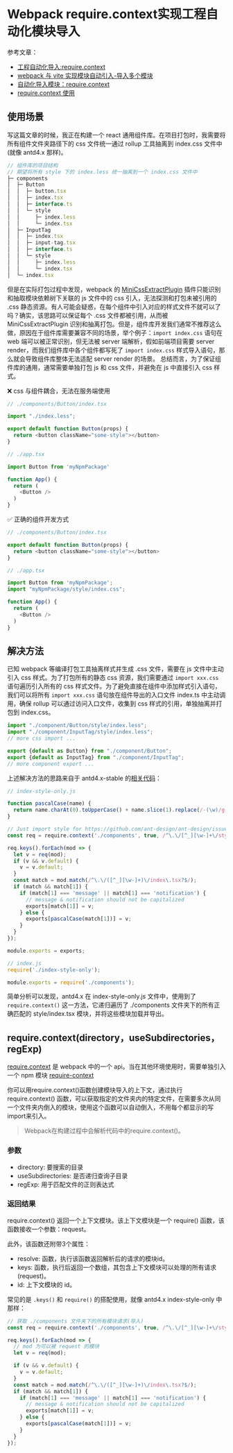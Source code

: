# Webpack require.context实现工程自动化模块导入

参考文章：

- [工程自动化导入:require.context](https://juejin.cn/post/6982813323217600543#heading-5)
- [webpack 与 vite 实现模块自动引入-导入多个模块](https://blog.csdn.net/qq_43869822/article/details/121570878)
- [自动化导入模块：require.context](https://blog.csdn.net/Superman_peng/article/details/121181831)
- [require.context 使用](https://juejin.cn/post/6844904163298508807)

## 使用场景
写这篇文章的时候，我正在构建一个 react 通用组件库。在项目打包时，我需要将所有组件文件夹路径下的 css 文件统一通过 rollup 工具抽离到 index.css 文件中 (就像 antd4.x 那样)。

```js
// 组件库的项目结构
// 期望将所有 style 下的 index.less 统一抽离到一个 index.css 文件中
├─ components
│  ├─ Button
│  │  ├─ button.tsx
│  │  ├─ index.tsx
│  │  ├─ interface.ts
│  │  └─ style
│  │     ├─ index.less
│  │     └─ index.tsx
│  ├─ InputTag
│  │  ├─ index.tsx
│  │  ├─ input-tag.tsx
│  │  ├─ interface.ts
│  │  └─ style
│  │     ├─ index.less
│  │     └─ index.tsx
│  └─ index.tsx
```

但是在实际打包过程中发现，webpack 的 [MiniCssExtractPlugin](https://webpack.js.org/plugins/mini-css-extract-plugin/) 插件只能识别和抽取模块依赖树下关联的 js 文件中的 css 引入，无法探测和打包未被引用的 .css 静态资源。有人可能会疑惑，在每个组件中引入对应的样式文件不就可以了吗？确实，该思路可以保证每个 .css 文件都被引用，从而被 MiniCssExtractPlugin 识别和抽离打包。但是，组件库开发我们通常不推荐这么做，原因在于组件库需要兼容不同的场景，举个例子：`import index.css` 语句在 web 端可以被正常识别，但无法被 server 端解析，假如前端项目需要 server render，而我们组件库中各个组件都写死了 `import index.css` 样式导入语句，那么就会导致组件库整体无法适配 server render 的场景。
总结而言，为了保证组件库的通用，通常需要单独打包 js 和 css 文件，并避免在 js 中直接引入 css 样式。

❌ css 与组件耦合，无法在服务端使用

```js
// ./components/Button/index.tsx

import "./index.less";

export default function Button(props) {
  return <button className="some-style"></button>
}
```

```js
// ./app.tsx

import Button from 'myNpmPackage'

function App() {
  return (
    <Button />
  )
}
```

✅ 正确的组件开发方式

```js
// ./components/Button/index.tsx

export default function Button(props) {
  return <button className="some-style"></button>
}
```

```js
// ./app.tsx

import Button from 'myNpmPackage';
import "myNpmPackage/style/index.css";

function App() {
  return (
    <Button />
  )
}
```

## 解决方法

已知 webpack 等编译打包工具抽离样式并生成 .css 文件，需要在 js 文件中主动引入 css 样式。为了打包所有的静态 css 资源，我们需要通过 `import xxx.css` 语句遍历引入所有的 css 样式文件。为了避免直接在组件中添加样式引入语句，我们可以将所有 `import xxx.css` 语句放在组件导出的入口文件 index.ts 中主动调用，确保 rollup 可以通过访问入口文件，收集到 css 样式的引用，单独抽离并打包到 index.css。

```js
import "./component/Button/style/index.less";
import "./component/InputTag/style/index.less";
// more css import ...

export {default as Button} from "./component/Button";
export {default as InputTag} from "./component/InputTag";
// more component export ...
```

上述解决方法的思路来自于 antd4.x-stable 的[相关代码](https://github.com/ant-design/ant-design/blob/4.x-stable/index-style-only.js)：

```js
// index-style-only.js

function pascalCase(name) {
  return name.charAt(0).toUpperCase() + name.slice(1).replace(/-(\w)/g, (m, n) => n.toUpperCase());
}

// Just import style for https://github.com/ant-design/ant-design/issues/3745
const req = require.context('./components', true, /^\.\/[^_][\w-]+\/style\/index\.tsx?$/);

req.keys().forEach(mod => {
  let v = req(mod);
  if (v && v.default) {
    v = v.default;
  }
  const match = mod.match(/^\.\/([^_][\w-]+)\/index\.tsx?$/);
  if (match && match[1]) {
    if (match[1] === 'message' || match[1] === 'notification') {
      // message & notification should not be capitalized
      exports[match[1]] = v;
    } else {
      exports[pascalCase(match[1])] = v;
    }
  }
});

module.exports = exports;
```

```js
// index.js
require('./index-style-only');

module.exports = require('./components');
```

简单分析可以发现，antd4.x 在 index-style-only.js 文件中，使用到了 `require.context()` 这一方法，它递归遍历了 ./components 文件夹下的所有正确匹配的 style/index.tsx 模块，并将这些模块加载并导出。

## require.context(directory，useSubdirectories，regExp)

[require.context](https://webpack.js.org/guides/dependency-management/#requirecontext) 是 webpack 中的一个 api。当在其他环境使用时，需要单独引入一个 npm 模块 [require-context](https://www.npmjs.com/package/require-context)

你可以用require.context()函数创建模块导入的上下文，通过执行 require.context() 函数，可以获取指定的文件夹内的特定文件，在需要多次从同一个文件夹内倒入的模块，使用这个函数可以自动倒入，不用每个都显示的写import来引入。

> Webpack在构建过程中会解析代码中的require.context()。

### 参数

- directory: 要搜索的目录
- useSubdirectories: 是否递归查询子目录
- regExp: 用于匹配文件的正则表达式

### 返回结果

require.context() 返回一个上下文模块。该上下文模块是一个 require() 函数，该函数接收一个参数：request。

此外，该函数还附带3个属性：

- resolve: 函数，执行该函数返回解析后的请求的模块id。
- keys: 函数，执行后返回一个数组，其包含上下文模块可以处理的所有请求(request)。
- id: 上下文模块的 id。

常见的是 `.keys()` 和 `require()` 的搭配使用，就像 antd4.x index-style-only 中那样：

```js
// 获取 ./components 文件夹下的所有模块请求(导入)
const req = require.context('./components', true, /^\.\/[^_][\w-]+\/style\/index\.tsx?$/);

req.keys().forEach(mod => {
  // mod 为可以被 request 的模块
  let v = req(mod);

  if (v && v.default) {
    v = v.default;
  }
  const match = mod.match(/^\.\/([^_][\w-]+)\/index\.tsx?$/);
  if (match && match[1]) {
    if (match[1] === 'message' || match[1] === 'notification') {
      // message & notification should not be capitalized
      exports[match[1]] = v;
    } else {
      exports[pascalCase(match[1])] = v;
    }
  }
});
```
